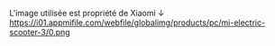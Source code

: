 L'image utilisée est propriété de Xiaomi ↓
<br>
https://i01.appmifile.com/webfile/globalimg/products/pc/mi-electric-scooter-3/0.png
